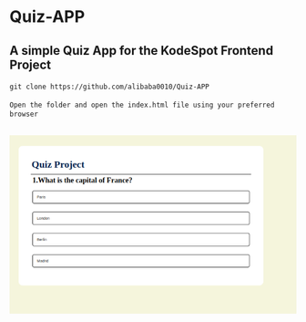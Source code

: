 # Quiz-APP

## A simple Quiz App for the KodeSpot Frontend Project

```
git clone https://github.com/alibaba0010/Quiz-APP

Open the folder and open the index.html file using your preferred browser


```

![](./sample.png)
